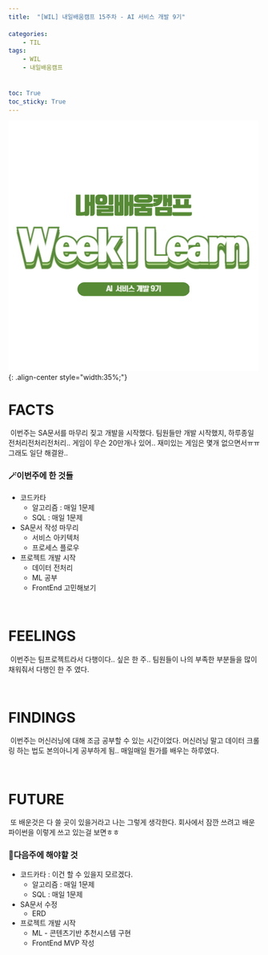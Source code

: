 ```yaml
---
title:  "[WIL] 내일배움캠프 15주차 - AI 서비스 개발 9기" 

categories: 
    - TIL
tags: 
    - WIL
    - 내일배움캠프


toc: True
toc_sticky: True
---
```


![TIL](/assets/images/WIL.png){: .align-center style="width:35%;"}

# FACTS
&nbsp;이번주는 SA문서를 마무리 짖고 개발을 시작했다. 팀원들만 개발 시작했지, 하루종일 전처리전처리전처리.. 게임이 무슨 20만개나 있어.. 재미있는 게임은 몇개 없으면서ㅠㅠ 그래도 일단 해결완..

<h3>🪄이번주에 한 것들</h3>

- 코드카타
  - 알고리즘 : 매일 1문제
  - SQL : 매일 1문제
- SA문서 작성 마무리
  - 서비스 아키텍처
  - 프로세스 플로우
- 프로젝트 개발 시작
  - 데이터 전처리
  - ML 공부
  - FrontEnd 고민해보기


<br>

# FEELINGS

&nbsp;이번주는 팀프로젝트라서 다행이다.. 싶은 한 주.. 팀원들이 나의 부족한 부분들을 많이 채워줘서 다행인 한 주 였다.

<br>

# FINDINGS

&nbsp;이번주는 머신러닝에 대해 조금 공부할 수 있는 시간이었다. 머신러닝 말고 데이터 크롤링 하는 법도 본의아니게 공부하게 됨.. 매일매일 뭔가를 배우는 하루였다.

<br>

# FUTURE

&nbsp;또 배운것은 다 쓸 곳이 있을거라고 나는 그렇게 생각한다. 회사에서 잠깐 쓰려고 배운 파이썬을 이렇게 쓰고 있는걸 보면ㅎㅎ

<h3>📝다음주에 해야할 것</h3>
  
- 코드카타 : 이건 할 수 있을지 모르겠다.
  - 알고리즘 : 매일 1문제
  - SQL : 매일 1문제
- SA문서 수정
  - ERD
- 프로젝트 개발 시작
  - ML - 콘텐츠기반 추천시스템 구현
  - FrontEnd MVP 작성